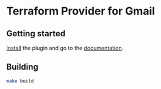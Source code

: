 # Terraform Provider for Gmail

## Getting started

[Install](https://www.terraform.io/docs/configuration/providers.html#third-party-plugins)
the plugin and go to the [documentation](docs/index.md).

## Building

```sh
make build
```
